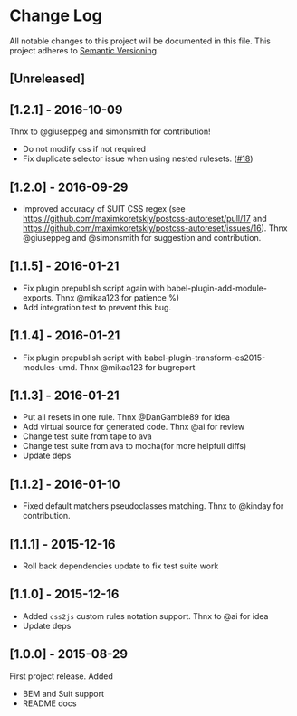 # Change Log

All notable changes to this project will be documented in this file.
This project adheres to [Semantic Versioning](http://semver.org/).

## [Unreleased]

## [1.2.1] - 2016-10-09
Thnx to @giuseppeg and simonsmith for contribution!
- Do not modify css if not required
- Fix duplicate selector issue when using nested rulesets. ([#18](https://github.com/maximkoretskiy/postcss-autoreset/pull/18))

## [1.2.0] - 2016-09-29
- Improved accuracy of SUIT CSS regex (see https://github.com/maximkoretskiy/postcss-autoreset/pull/17 and https://github.com/maximkoretskiy/postcss-autoreset/issues/16). Thnx @giuseppeg and @simonsmith for suggestion and contribution.

## [1.1.5] - 2016-01-21
- Fix plugin prepublish script again with babel-plugin-add-module-exports. Thnx @mikaa123 for patience %)
- Add integration test to prevent this bug.

## [1.1.4] - 2016-01-21
- Fix plugin prepublish script with babel-plugin-transform-es2015-modules-umd. Thnx @mikaa123 for bugreport

## [1.1.3] - 2016-01-21
- Put all resets in one rule. Thnx @DanGamble89 for idea
- Add virtual source for generated code. Thnx @ai for review
- Change test suite from tape to ava
- Change test suite from ava to mocha(for more helpfull diffs)
- Update deps

## [1.1.2] - 2016-01-10
- Fixed default matchers pseudoclasses matching. Thnx to @kinday for contribution.

## [1.1.1] - 2015-12-16
- Roll back dependencies update to fix test suite work

## [1.1.0] - 2015-12-16
- Added `css2js` custom rules notation support. Thnx to @ai for idea
- Update deps

## [1.0.0] - 2015-08-29
First project release.
Added
 - BEM and Suit support
 - README docs
